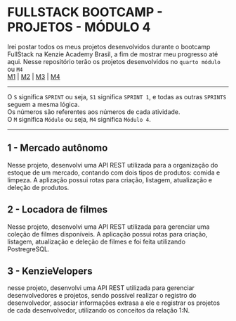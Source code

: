 # FULLSTACK BOOTCAMP - PROJETOS - MÓDULO 4
Irei postar todos os meus projetos desenvolvidos durante o bootcamp FullStack na Kenzie Academy Brasil, a fim de mostrar meu progresso até aqui. Nesse repositório terão os projetos desenvolvidos no `quarto módulo` ou `M4`<br />
[M1](https://github.com/mariaclaratabosa/M1-PROJETOS) | [M2](https://github.com/mariaclaratabosa/M2-PROJETOS) | [M3](https://github.com/mariaclaratabosa/M3-PROJETOS) | [M4](https://github.com/mariaclaratabosa/M4-PROJETOS)
<hr />

O `S` significa `SPRINT` ou seja, `S1` significa `SPRINT 1`, e todas as outras `SPRINTS` seguem a mesma lógica.<br />
Os números são referentes aos números de cada atividade.<br />
O `M` significa `Módulo` ou seja, `M4` significa `Módulo 4`.
<hr />

## 1 - Mercado autônomo
Nesse projeto, desenvolvi uma API REST utilizada para a organização do estoque de um mercado, contando com dois tipos de produtos: comida e limpeza. A aplização possui rotas para criação, listagem, atualização e deleção de produtos.

## 2 - Locadora de filmes
Nesse projeto, desenvolvi uma API REST utilizada para gerenciar uma coleção de filmes disponíveis. A aplicação possui rotas para criação, listagem, atualização e deleção de filmes e foi feita utilizando PostregreSQL.

## 3 - KenzieVelopers
nesse projeto, desenvolvi uma API REST utilizada para gerenciar desenvolvedores e projetos, sendo possível realizar o registro do desenvolvedor, associar informações extrasa a ele e registrar os projetos de cada desenvolvedor, utilizando os conceitos da relação 1:N.

